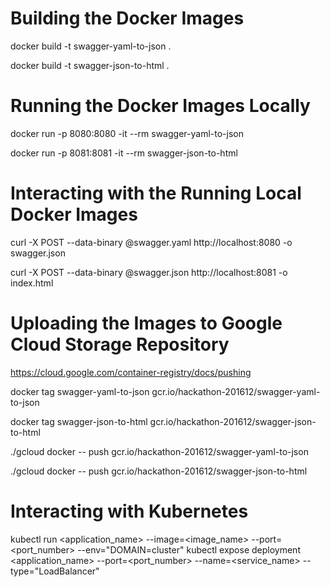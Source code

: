 Building the Docker Images
==========================

docker build -t swagger-yaml-to-json .

docker build -t swagger-json-to-html .

Running the Docker Images Locally
=================================

docker run -p 8080:8080 -it --rm swagger-yaml-to-json

docker run -p 8081:8081 -it --rm swagger-json-to-html

Interacting with the Running Local Docker Images
================================================

curl -X POST --data-binary @swagger.yaml http://localhost:8080 -o swagger.json

curl -X POST --data-binary @swagger.json http://localhost:8081 -o index.html

Uploading the Images to Google Cloud Storage Repository
=======================================================

https://cloud.google.com/container-registry/docs/pushing

docker tag swagger-yaml-to-json gcr.io/hackathon-201612/swagger-yaml-to-json

docker tag swagger-json-to-html gcr.io/hackathon-201612/swagger-json-to-html

./gcloud docker -- push gcr.io/hackathon-201612/swagger-yaml-to-json

./gcloud docker -- push gcr.io/hackathon-201612/swagger-json-to-html

Interacting with Kubernetes
===========================

kubectl run <application_name> --image=<image_name> --port=<port_number> --env="DOMAIN=cluster"
kubectl expose deployment <application_name> --port=<port_number> --name=<service_name> --type="LoadBalancer"


